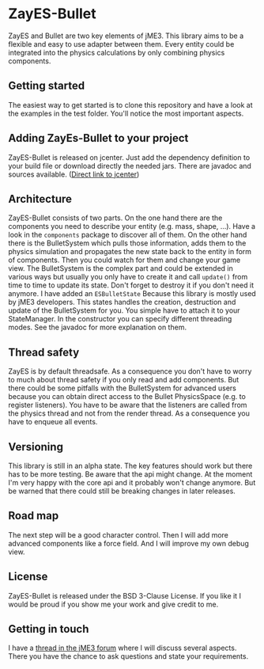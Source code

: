 # ZayES-Bullet

ZayES and Bullet are two key elements of jME3. This library aims to be
a flexible and easy to use adapter between them. Every entity could be
integrated into the physics calculations by only combining physics 
components. 

## Getting started

The easiest way to get started is to clone this repository
and have a look at the examples in the test folder. You'll
notice the most important aspects.

## Adding ZayEs-Bullet to your project

ZayES-Bullet is released on jcenter. Just add the dependency definition
to your build file or download directly the needed jars. There are
javadoc and sources available. 
([Direct link to jcenter](https://bintray.com/jvpichowski/jME3-Tools/ZayES-Bullet))

## Architecture

ZayES-Bullet consists of two parts. On the one hand there are the
components you need to describe your entity (e.g. mass, shape, ...).
Have a look in the `components` package to discover all of them.
On the other hand there is the BulletSystem which pulls those information,
adds them to the physics simulation and propagates the new state back to
the entity in form of components. Then you could watch for them and
change your game view. The BulletSystem is the complex part and could
be extended in various ways but usually you only have to create it and
call `update()` from time to time to update its state. Don't forget to
destroy it if you don't need it anymore. I have added an `ESBulletState` 
Because this library is mostly used by jME3 developers. This states
handles the creation, destruction and update of the BulletSystem for you.
You simple have to attach it to your StateManager. In the constructor
you can specify different threading modes. See the javadoc for more
explanation on them.

## Thread safety

ZayES is by default threadsafe. As a consequence you don't have to worry to much
about thread safety if you only read and add components. But there could
be some pitfalls with the BulletSystem for advanced users because you can 
obtain direct access to the Bullet PhysicsSpace (e.g. to register listeners). You have to be aware
that the listeners are called from the physics thread and not from the
render thread. As a consequence you have to enqueue all events.

## Versioning

This library is still in an alpha state. The key features should work but
there has to be more testing. Be aware that the api might change. At the
moment I'm very happy with the core api and it probably won't change anymore.
But be warned that there could still be breaking changes in later releases.

## Road map

The next step will be a good character control. Then I will add more
advanced components like a force field. And I will improve my own debug
view.

## License

ZayES-Bullet is released under the BSD 3-Clause License. If you like it
I would be proud if you show me your work and give credit to me.

## Getting in touch

I have a [thread in the jME3 forum](https://hub.jmonkeyengine.org/t/bullet-zay-es-example/37946)
where I will discuss several aspects. There you have the chance to ask 
questions and state your requirements.
